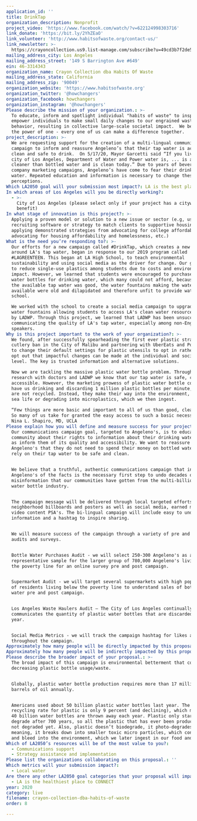 ```yaml
---
application_id: ''
title: DrinkTap
organization_description: Nonprofit
project_video: 'https://www.facebook.com/watch/?v=622124998303716'
link_donate: 'https://bit.ly/2YhZEaO'
link_volunteer: 'http://www.habitsofwaste.org/contact-us/'
link_newsletter: >-
  https://crayoncollection.us9.list-manage.com/subscribe?u=49cd3b7f2de5a25795d0b7f90&id=d41df95bfa
mailing_address_city: Los Angeles
mailing_address_street: '149 S Barrington Ave #649'
ein: 46-3314343
organization_name: Crayon Collection dba Habits Of Waste
mailing_address_state: California
mailing_address_zip: '90049'
organization_website: 'https://www.habitsofwaste.org'
organization_twitter: '@howchangers'
organization_facebook: howchangers
organization_instagram: '@howchangers'
Please describe the mission of your organization.: >-
  To educate, inform and spotlight individual "habits of waste" to inspire and
  empower individuals to make small daily changes to our engrained wasteful
  behavior, resulting in collective large-scale societal impact.  We believe in
  the power of one - every one of us can make a difference together. 
project_description: >-
  We are requesting support for the creation of a multi-lingual communications
  campaign to inform and reassure Angeleno’s that their tap water is accessible,
  clean and safe to drink.  On 5/17/20, Mayor Garcetti said “If you live in the
  city of Los Angeles, Department of Water and Power water is, ... is actually
  cleaner than bottled water and is clean today.” Due to years of beverage
  company marketing campaigns, Angeleno’s have come to fear their drinking
  water. Repeated education and information is necessary to change these
  perceptions.  
Which LA2050 goal will your submission most impact?: LA is the best place to LIVE
In which areas of Los Angeles will you be directly working?:
  - >-
    City of Los Angeles (please select only if your project has a citywide
    benefit)
In what stage of innovation is this project?: >-
  Applying a proven model or solution to a new issue or sector (e.g, using a job
  recruiting software or strategy to match clients to supportive housing sites,
  applying demonstrated strategies from advocating for college affordability to
  advocating for housing affordability and homelessness, etc.)
What is the need you’re responding to?: >-
  Our efforts for a new campaign called #DrinkTap, which creates a new mindset
  around LA's tap water, began in response to our 2019 program called
  #LAGREENTEEN. This began at LA High School, to teach environmental
  sustainability and using social media as the driver for change. Our goal was
  to reduce single-use plastics among students due to costs and environmental
  impact. However, we learned that students were encouraged to purchase plastic
  water bottles for drinking water, which many could not afford, because, while
  the available tap water was good, the water fountains making the water
  available were old and dilapidated and therefore unfit to provide water to the
  school. 

  We worked with the school to create a social media campaign to upgrade the
  water fountains allowing students to access LA's clean water resource backed
  by LADWP. Through this project, we learned that LADWP has been unsuccessful in
  communicating the quality of LA's tap water, especially among non-English
  speakers. 
Why is this project important to the work of your organization?: >-
  We found, after successfully spearheading the first ever plastic straw &
  cutlery ban in the City of Malibu and partnering with UberEats and Postmates
  to change their default settings for plastic utensils to opt in rather than
  opt out that impactful changes can be made at the individual and societal
  level. The key is trusted information and alternative solutions.  

  Now we are tackling the massive plastic water bottle problem. Through our
  research with doctors and LADWP we know that our tap water is safe, clean, and
  accessible. However, the marketing prowess of plastic water bottle companies
  have us drinking and discarding 1 million plastic bottles per minute, and 91%
  are not recycled. Instead, they make their way into the environment, killing
  sea life or degrading into microplastics, which we then ingest. 

  “Few things are more basic and important to all of us than good, clean water.
  So many of us take for granted the easy access to such a basic necessity.” –
  Nina L. Shapiro, MD, UCLA
Please explain how you will define and measure success for your project.: >
  Our communications campaign goal, targeted to Angeleno's, is to educate the
  community about their rights to information about their drinking water as well
  as inform them of its quality and accessibility. We want to reassure
  Angeleno's that they do not need to spend their money on bottled water and can
  rely on their tap water to be safe and clean.  


  We believe that a truthful, authentic communications campaign that informs
  Angeleno's of the facts is the necessary first step to undo decades of
  misinformation that our communities have gotten from the multi-billion-dollar
  water bottle industry. 


  The campaign message will be delivered through local targeted efforts such as
  neighborhood billboards and posters as well as social media, earned media and
  video content PSA's. The bi-lingual campaign will include easy to understand
  information and a hashtag to inspire sharing. 


  We will measure success of the campaign through a variety of pre and post
  audits and surveys.  


  Bottle Water Purchases Audit - we will select 250-300 Angeleno's as a
  representative sample for the larger group of 780,000 Angeleno's living below
  the poverty line for an online survey pre and post campaign. 


  Supermarket Audit - we will target several supermarkets with high populations
  of residents living below the poverty line to understand sales of bottled
  water pre and post campaign. 


  Los Angeles Waste Haulers Audit – The City of Los Angeles continually
  communicates the quantity of plastic water bottles that are discarded per
  year. 


  Social Media Metrics - we will track the campaign hashtag for likes and shares
  throughout the campaign.  
Approximately how many people will be directly impacted by this proposal?: '100000'
Approximately how many people will be indirectly impacted by this proposal?: '780000'
Please describe the broader impact of your proposal.: >-
  The broad impact of this campaign is environmental betterment that comes from
  decreasing plastic bottle usage/waste. 


  Globally, plastic water bottle production requires more than 17 million
  barrels of oil annually.  


  Americans used about 50 billion plastic water bottles last year. The U.S.’s
  recycling rate for plastic is only 9 percent (and declining), which means over
  40 billion water bottles are thrown away each year. Plastic only starts to
  degrade after 700 years, so all the plastic that has ever been produced has
  not degraded yet. Also, plastic doesn’t biodegrade, it photo-degrades,
  meaning, it breaks down into smaller toxic micro particles, which contaminate
  and bleed into the environment, which we later ingest in our food and water.
Which of LA2050’s resources will be of the most value to you?:
  - Communications support
  - Strategy assistance and implementation
Please list the organizations collaborating on this proposal.: ''
Which metrics will your submission impact?:
  - Local water
Are there any other LA2050 goal categories that your proposal will impact?:
  - LA is the healthiest place to CONNECT
year: 2020
category: live
filename: crayon-collection-dba-habits-of-waste
order: 8

---
```


